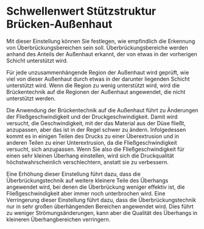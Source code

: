 Schwellenwert Stützstruktur Brücken-Außenhaut
====
Mit dieser Einstellung können Sie festlegen, wie empfindlich die Erkennung von Überbrückungsbereichen sein soll. Überbrückungsbereiche werden anhand des Anteils der Außenhaut erkannt, der von etwas in der vorherigen Schicht unterstützt wird.

Für jede unzusammenhängende Region der Außenhaut wird geprüft, wie viel von dieser Außenhaut durch etwas in der darunter liegenden Schicht unterstützt wird. Wenn die Region zu wenig unterstützt wird, wird die Brückentechnik auf die Regionen der Außenhaut angewendet, die nicht unterstützt werden.

Die Anwendung der Brückentechnik auf die Außenhaut führt zu Änderungen der Fließgeschwindigkeit und der Druckgeschwindigkeit. Damit wird versucht, die Geschwindigkeit, mit der das Material aus der Düse fließt, anzupassen, aber das ist in der Regel schwer zu ändern. Infolgedessen kommt es in einigen Teilen des Drucks zu einer Überextrusion und in anderen Teilen zu einer Unterextrusion, da die Fließgeschwindigkeit versucht, sich anzupassen. Wenn Sie also die Fließgeschwindigkeit für einen sehr kleinen Überhang einstellen, wird sich die Druckqualität höchstwahrscheinlich verschlechtern, anstatt sie zu verbessern.

Eine Erhöhung dieser Einstellung führt dazu, dass die Überbrückungstechnik auf weitere kleinere Teile des Überhangs angewendet wird, bei denen die Überbrückung weniger effektiv ist, die Fließgeschwindigkeit aber immer noch unterbrochen wird. Eine Verringerung dieser Einstellung führt dazu, dass die Überbrückungstechnik nur in sehr großen überhängenden Bereichen angewendet wird. Dies führt zu weniger Strömungsänderungen, kann aber die Qualität des Überhangs in kleineren Überhangbereichen verringern.